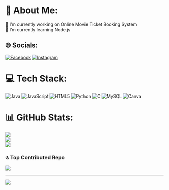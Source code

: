 # 💫 About Me:
🔭 I’m currently working on Online Movie Ticket Booking System<br>🌱 I’m currently learning Node.js


## 🌐 Socials:
[![Facebook](https://img.shields.io/badge/Facebook-%231877F2.svg?logo=Facebook&logoColor=white)](https://facebook.com/Surav_Tamrakar) [![Instagram](https://img.shields.io/badge/Instagram-%23E4405F.svg?logo=Instagram&logoColor=white)](https://instagram.com/@svzavv) 

# 💻 Tech Stack:
![Java](https://img.shields.io/badge/java-%23ED8B00.svg?style=for-the-badge&logo=openjdk&logoColor=white) ![JavaScript](https://img.shields.io/badge/javascript-%23323330.svg?style=for-the-badge&logo=javascript&logoColor=%23F7DF1E) ![HTML5](https://img.shields.io/badge/html5-%23E34F26.svg?style=for-the-badge&logo=html5&logoColor=white) ![Python](https://img.shields.io/badge/python-3670A0?style=for-the-badge&logo=python&logoColor=ffdd54) ![C](https://img.shields.io/badge/c-%2300599C.svg?style=for-the-badge&logo=c&logoColor=white) ![MySQL](https://img.shields.io/badge/mysql-4479A1.svg?style=for-the-badge&logo=mysql&logoColor=white) ![Canva](https://img.shields.io/badge/Canva-%2300C4CC.svg?style=for-the-badge&logo=Canva&logoColor=white)
# 📊 GitHub Stats:
![](https://github-readme-stats.vercel.app/api?username=sauravtamrakar&theme=radical&hide_border=false&include_all_commits=true&count_private=false)<br/>
![](https://github-readme-streak-stats.herokuapp.com/?user=sauravtamrakar&theme=radical&hide_border=false)<br/>
![](https://github-readme-stats.vercel.app/api/top-langs/?username=sauravtamrakar&theme=radical&hide_border=false&include_all_commits=true&count_private=false&layout=compact)

### 🔝 Top Contributed Repo
![](https://github-contributor-stats.vercel.app/api?username=sauravtamrakar&limit=5&theme=dark&combine_all_yearly_contributions=true)

---
[![](https://visitcount.itsvg.in/api?id=sauravtamrakar&icon=0&color=0)](https://visitcount.itsvg.in)

<!-- Proudly created with GPRM ( https://gprm.itsvg.in ) -->
